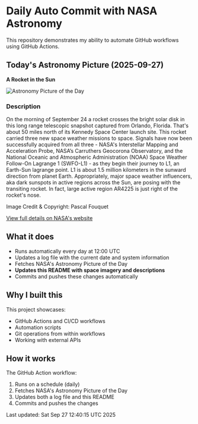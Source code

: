 # Daily Auto Commit with NASA Astronomy
This repository demonstrates my ability to automate GitHub workflows using GitHub Actions.

## Today's Astronomy Picture (2025-09-27)
**A Rocket in the Sun**

![Astronomy Picture of the Day](https://apod.nasa.gov/apod/image/2509/IMAP-IG2-001_1024.JPG)

### Description
On the morning of September 24 a rocket crosses the bright solar disk in this long range telescopic snapshot captured from Orlando, Florida. That's about 50 miles north of its Kennedy Space Center launch site. This rocket carried three new space weather missions to space. Signals have now been successfully acquired from all three - NASA's Interstellar Mapping and Acceleration Probe, NASA’s Carruthers Geocorona Observatory, and the National Oceanic and Atmospheric Administration (NOAA) Space Weather Follow-On Lagrange 1 (SWFO-L1) - as they begin their journey to L1, an Earth-Sun lagrange point. L1 is about 1.5 million kilometers in the sunward direction from planet Earth. Appropriately, major space weather influencers, aka dark sunspots in active regions across the Sun, are posing with the transiting rocket. In fact, large active region AR4225 is just right of the rocket's nose.

Image Credit & Copyright: Pascal Fouquet

[View full details on NASA's website](https://apod.nasa.gov/apod/astropix.html)

## What it does
- Runs automatically every day at 12:00 UTC
- Updates a log file with the current date and system information
- Fetches NASA's Astronomy Picture of the Day
- **Updates this README with space imagery and descriptions**
- Commits and pushes these changes automatically

## Why I built this
This project showcases:
- GitHub Actions and CI/CD workflows
- Automation scripts
- Git operations from within workflows
- Working with external APIs

## How it works
The GitHub Action workflow:
1. Runs on a schedule (daily)
2. Fetches NASA's Astronomy Picture of the Day
3. Updates both a log file and this README
4. Commits and pushes the changes

Last updated: Sat Sep 27 12:40:15 UTC 2025
